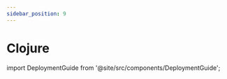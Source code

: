 ```yaml
---
sidebar_position: 9
---
```


# Clojure

import DeploymentGuide from '@site/src/components/DeploymentGuide';

<DeploymentGuide
  repo="letsdiscodev/example-clojure-site"
  exampleProjectName="my-clojure-site"
/>
